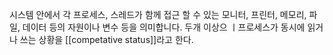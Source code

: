---
---

시스템 안에서 각 프로세스, 스레드가  함께 접근 할 수 있는 모니터, 프린터, 메모리, 파일, 데이터 등의 자원이나 변수 등을 의미합니다. 두개 이상으 ㅣ프로세스가 동시에 읽거나 쓰는 상황을 [[competative status]]라고 한다. 

